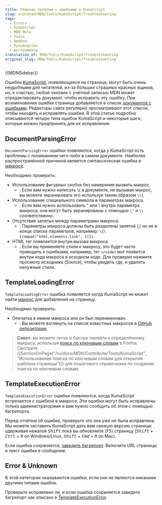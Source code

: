 ```yaml
---
title: Решение проблем с ошибками в KumaScript
slug: orphaned/MDN/Tools/KumaScript/Troubleshooting
tags:
  - Errors
  - KumaScript
  - MDN Meta
  - Tools
  - Ошибки
  - Руководство
  - инструменты
translation_of: MDN/Tools/KumaScript/Troubleshooting
original_slug: MDN/Tools/KumaScript/Troubleshooting
---
```


{{MDNSidebar}}

Ошибки [KumaScript](/ru/docs/MDN/Kuma/Introduction_to_KumaScript), появляющиеся на странице, могут быть очень неудобными для читателей, из-за больших страшных красных ящиков, но, к счастью, любой человек с учётной записью MDN может отредактировать документ, чтобы исправить эту ошибку. При возникновении ошибки страница добавляется в список [документов с ошибками](/ru/docs/with-errors). Редакторы сайта регулярно просматривают этот список, чтобы находить и исправлять ошибки. В этой статье подробно описываются четыре типа ошибок KumaScript и некоторые шаги, которые можно предпринять для их исправления.

## DocumentParsingError

`DocumentParsingError` ошибки появляются, когда у KumaScript есть проблемы с пониманием чего-либо в самом документе. Наиболее распространённой причиной является синтаксическая ошибка в [макросе](/ru/docs/MDN/Contribute/Structures/Macros).

Необходимо проверить:

- Использование фигурных скобок без намерения вызвать макрос.
  - : Если вам нужно написать \\{ в документе, не вызывая макрос, вы можете экранировать его используя таким образом `\\{`
- Использование специального символа в параметрах макроса.
  - : Если вам нужно использовать " или \ внутри параметра макроса, они могут быть экранированы с помощью `\"` и `\\` соответственно.
- Отсутствие запятых между параметрами макроса.
  - : Параметры макроса должны быть разделены запятой (,) но не в конце списка параметров, например: `\{\{compat("html.elements.link", 2)}}`.
- HTML тег появляется внутри вызова макроса.
  - : Если вы применяете стили к макросу, это будет часто приводить к ошибками, например, тег `</code>` мог появится внутри кода макроса в исходном коде. Для проверки нажмите просмотр исходника (_Source_), чтобы увидеть где, и удалить ненужные стили.

## TemplateLoadingError

`TemplateLoadingError` ошибка появляется когда KumaScript не может найти [макрос](/ru/docs/MDN/Contribute/Structures/Macros) для добавления на страницу.

Необходимо проверить:

- Опечатка в имени макроса или он был переименован.
  - : Вы можете взглянуть на список известных макросов в [GitHub репозитории](https://github.com/mdn/kumascript/tree/master/macros).

> **Совет:** вы можете легко и быстро перейти к определённому макросу, используя [поиск по ключевым словам](http://kb.mozillazine.org/Using_keyword_searches) в Firefox. Смотрите {{SectionOnPage("/ru/docs/MDN/Contribute/Tools/KumaScript", "Использование поиска по ключевым словам для открытия шаблона страницы")}} для пошагового справочника по созданию поиска по ключевым словам.

## TemplateExecutionError

`TemplateExecutionError` ошибки появляются, когда KumaScript встречается с ошибкой в макросе. Эти ошибки могут быть исправлены только администраторами и вам нужно сообщить об этом с помощью багрепорта.

Перед отчётом об ошибке, проверьте что она уже не была исправлена. Мы можете заставить KumaScript дать вам свежую версию страницы удерживая нажатой <kbd>Shift</kbd> пока вы обновляете (<kbd>F5</kbd>) страницу (_<kbd>Shift</kbd> + <kbd>Ctrl</kbd> + <kbd>R</kbd>_ on Windows/Linux, _<kbd>Shift</kbd> + <kbd>Cmd</kbd> + <kbd>R</kbd>_ on Mac).

Если ошибка сохраняется, [заведите багрепорт](https://bugzilla.mozilla.org/form.doc). Включите URL страницы и текст ошибки в сообщение.

## Error & Unknown

В этой категории оказываются ошибки, если они не являются никакими другими типами ошибок.

Проверьте исправлено ли, и если ошибка сохраняется заведите багрепорт как описано в [TemplateExecutionError](/ru/docs/MDN/Kuma/Troubleshooting_KumaScript_errors#TemplateExecutionError).
